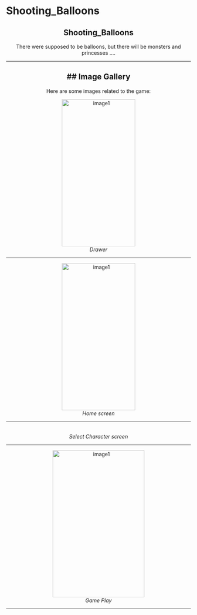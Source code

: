 # Shooting_Balloons
<h2 align="center">Shooting_Balloons</h2>
<p align="center">There were supposed to be balloons, but there will be monsters and princesses ....</p>

---
<h2 align="center" color="black">## Image Gallery</h2>

<p align="center">Here are some images related to the game:</p>
<p align="center">
  <img alt="image1" src="https://github.com/MichaelXerxes/FetchAnyData/assets/81194285/3756f9e0-27c9-4308-aea1-5247118dad48"   width="200" height="400">
 
  <br>
  <em>Drawer </em>
</p>

---

<p align="center">
  <img alt="image1" src="https://github.com/MichaelXerxes/FetchAnyData/assets/81194285/3f72bde8-1489-4d1c-a1a8-c6b616387765"   width="200" height="400">
 
  <br>
  <em>Home screen</em>
</p>

---
<p align="center">
 
 
  <br>
  <em>Select Character screen</em>
</p>

---
<p align="center">
  <img alt="image1" src="https://github.com/MichaelXerxes/Shooting_Balloons/assets/81194285/e99c5abf-82c2-4967-81ab-d5bb8433d6a4"   width="250" height="400">
 
  <br>
  <em>Game Play</em>
</p>

---
